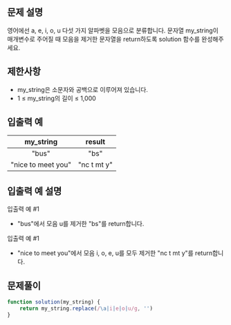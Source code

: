 ## 문제 설명
영어에선 a, e, i, o, u 다섯 가지 알파벳을 모음으로 분류합니다. 문자열 my_string이 매개변수로 주어질 때 모음을 제거한 문자열을 return하도록 solution 함수를 완성해주세요.

## 제한사항
- my_string은 소문자와 공백으로 이루어져 있습니다.
- 1 ≤ my_string의 길이 ≤ 1,000
## 입출력 예
my_string|	result
:--:|:--:
"bus"	|"bs"
"nice to meet you"	|"nc t mt y"
## 입출력 예 설명
입출력 예 #1

- "bus"에서 모음 u를 제거한 "bs"를 return합니다.

입출력 예 #1

- "nice to meet you"에서 모음 i, o, e, u를 모두 제거한 "nc t mt y"를 return합니다.


## 문제풀이
```js
function solution(my_string) {
    return my_string.replace(/\a|i|e|o|u/g, '')
}
```